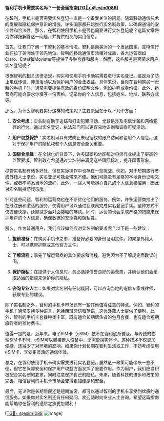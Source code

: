 **智利手机卡需要实名吗？一份全面指南[[TG💪+ @esim1088](https://t.me/s/esim1088)]**

在智利，手机卡是否需要实名登记一直是一个备受关注的问题。随着移动通信技术的发展和隐私保护意识的增强，许多国家都开始推行实名制政策，以确保通讯的安全性和合法性。那么，在智利使用手机卡是否也需要进行实名登记呢？这篇文章将为你详细解答这一问题，并提供相关的实用信息。

首先，让我们了解一下智利的基本情况。智利是南美洲的一个发达国家，其电信行业在拉丁美洲处于领先地位。智利的移动通信市场相对成熟，各大运营商如Claro、Entel和Movistar等提供了多种套餐和服务。然而，这些服务是否要求用户实名登记呢？

根据智利的相关法律法规，购买和使用手机卡确实需要进行实名登记。这是为了防止电信诈骗、非法活动以及保护用户的合法权益。具体来说，当你在智利购买一张新的手机卡时，通常需要提供有效的身份证明文件，例如护照或身份证。此外，运营商可能会要求你填写一份表格，记录你的个人信息，包括姓名、地址、联系方式等。

那么，为什么智利要实行这样的政策呢？主要原因在于以下几个方面：

1. **安全考虑**：实名制有助于追踪和打击犯罪活动，尤其是涉及电信诈骗和网络犯罪的行为。通过实名登记，执法部门可以更容易地识别和调查可疑活动。
   
2. **用户权益保护**：实名制可以有效防止未经授权的账户访问和滥用个人信息。这对于保护用户的隐私权和个人信息安全至关重要。

3. **国际合规性**：在全球化的背景下，许多国家和地区都对电信行业提出了更高的监管要求。智利政府希望通过实名制来满足这些国际标准，提升国家形象。

尽管实名制有诸多好处，但在实际操作中也存在一些挑战。例如，对于短期旅行者或外籍人士来说，实名登记可能会带来不便。他们可能没有足够的本地身份证明文件，或者不熟悉当地的流程。此外，一些人可能担心自己的个人信息被滥用，因此对实名制持怀疑态度。

针对这些问题，智利的运营商也在不断优化他们的服务。例如，许多运营商推出了在线注册和激活的服务，使得用户可以通过互联网完成实名登记手续。这种方式不仅方便快捷，还能减少面对面接触的麻烦。同时，运营商也会采取严格的措施来保护用户的个人信息，确保数据的安全性和隐私性。

那么，作为普通用户，我们应该如何应对实名制的要求呢？以下是一些建议：

1. **提前准备**：在购买手机卡之前，准备好必要的身份证明文件。如果是外籍人士，可以携带护照或其他官方文件。

2. **了解流程**：事先了解运营商的具体要求和流程，避免因为不了解规定而耽误时间。

3. **保护隐私**：在提供个人信息时，务必选择信誉良好的运营商，并确认他们会采取适当的措施来保护你的隐私。

4. **咨询专业人士**：如果对实名制有任何疑问，可以咨询当地的电信专家或律师，获取专业的建议。

除了实名制之外，智利的手机卡市场还有一些其他值得注意的特点。例如，智利的手机卡通常支持多种语言，包括西班牙语和英语，这为外籍人士提供了便利。此外，智利的手机卡套餐种类丰富，既有适合长期居住者的包月套餐，也有适合短期旅行者的预付费卡。

值得一提的是，近年来，电子SIM卡（eSIM）技术在智利逐渐普及。与传统的物理SIM卡不同，eSIM可以直接嵌入设备中，无需更换实体卡。这种技术不仅更加便捷，还减少了对环境的影响。如果你计划长期在智利生活或工作，不妨考虑使用eSIM卡，享受更灵活的通信体验。

总之，在智利使用手机卡确实需要进行实名登记。虽然这一政策可能带来一些不便，但它在保障安全和保护用户权益方面发挥了重要作用。作为用户，我们应当积极配合实名制的要求，同时注意保护自己的隐私。未来，随着科技的进步和政策的完善，相信智利的手机卡市场会变得更加便捷和安全。

最后，无论你是长期居民还是短期游客，都可以通过智利的手机卡享受到优质的通信服务。如果你对实名制还有任何疑问，欢迎随时向专业人士咨询。希望这篇指南能帮助你在智利的通信之旅更加顺利！

[[TG💪+ @esim1088](https://t.me/s/esim1088) ![Image](https://i.postimg.cc/4NQfJmqS/Snipaste-2025-05-13-00-14-12.png)]